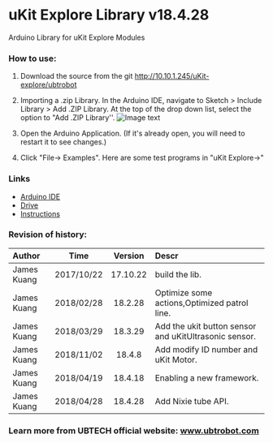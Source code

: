# uKit Explore Library v18.4.28

Arduino Library for uKit Explore Modules

### How to use:

1. Download the source from the git http://10.10.1.245/uKit-explore/ubtrobot

2. Importing a .zip Library. In the Arduino IDE, navigate to Sketch > Include Library > Add .ZIP Library. At the top of the drop down list, select the option to "Add .ZIP Library''.
![Image text](http://10.10.1.245/uKit-explore/Course/blob/master/image/lib.jpg)
3. Open the Arduino Application. (If it's already open, you will need to restart it to see changes.)

4. Click "File-> Examples". Here are some test programs in "uKit Explore->"

### Links
- [Arduino IDE](https://www.arduino.cc/en/Main/Software)
- [Drive](http://www.wch.cn/downfile/65)
- [Instructions](http://10.10.1.245/uKit-explore/Course/blob/master/uKit_Explore_Course_CN.pdf)  
   
### Revision of history:

|Author      |       Time      |   Version    |    Descr     |
|:--------   |      :-----:    |   :----:     |    :-----    |
|James Kuang |     2017/10/22  |   17.10.22   |    build the  lib.|
|James Kuang |     2018/02/28  |   18.2.28    |    Optimize some actions,Optimized patrol line.|
|James Kuang |     2018/03/29  |   18.3.29    |    Add the ukit button sensor and uKitUltrasonic sensor.|
|James Kuang |     2018/11/02  |   18.4.8     |    Add modify ID number and uKit Motor.|
|James Kuang |     2018/04/19  |   18.4.18    |    Enabling a new framework.|
|James Kuang |     2018/04/28  |   18.4.28    |    Add Nixie tube API.|


### Learn more from UBTECH official website: www.ubtrobot.com
